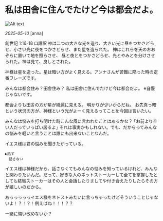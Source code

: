 # 私は田舎に住んでたけど今は都会だよ。

![Alt text](/static/images/blog/asmrchurch_A_peaceful_and_harmonious_soft_natural_lighting_real_d9bd38ea-3e57-4cdc-867c-da228490fe52.png)

*2025-05-10*
[anna]

創世記 1:16-18 口語訳
神は二つの大きな光を造り、大きい光に昼をつかさどらせ、小さい光に夜をつかさどらせ、また星を造られた。 神はこれらを天のおおぞらに置いて地を照らさせ、 昼と夜とをつかさどらせ、光とやみとを分けさせられた。神は見て、良しとされた。

神様は星を造った。星は暗い方がよく見える。アンナさんが苦難に陥った時の定番フレーズです。

みんなは都会住み？田舎住み？
私は田舎に住んでたけど今は都会だよ。
※自慢じゃないです。

都会よりも田舎の方が星が綺麗に見える。
明かりが少いからだね。
お先真っ暗という状況の方が、神様という光がよーく見えるってことを今回は言いたい。

みんなは悩みを打ち明けた時こんな風に言われたことはあるかな？
｢お前より辛い人だっていっぱい居るよ｣
それは事実かもしれない。でも、だからってみんなの悩みを軽いと言うことは誰にも出来ないことなんだ。

イエス様は君の悩みを聞きたがっている。

```
▶話す
　話さない
```

イエス様は神様だから、話さなくてもみんなの悩みを知っているけれど、みんなと関わりたいんだ。だって、好きな人のネットストーカーして全てを掌握したとしても結局ストーカーはその人と会話したりましてや付き合えたりしたらその方が嬉しいのだから。

あっっっっっイエス様をネトストみたいに言っちゃったけどそういうことじゃないよ！？！？！例えばね！！！？？

一緒に悔い改めないか？
